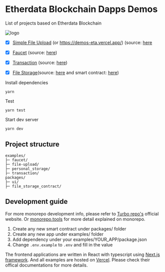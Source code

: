 # Etherdata Blockchain Dapps Demos
List of projects based on Etherdata Blockchain

![logo](./images/learn-blockchain.png)

- [x] [Simple File Upload](https://demos.file-upload.debugchain.net) (or https://demos-eta.vercel.app/) (source: [here](https://github.com/etherdata-blockchain/demos/tree/main/examples/file-upload/)

- [x] [Faucet](https://faucet.debugchain.net/) (source: [here](https://github.com/etherdata-blockchain/demos/tree/main/examples/faucet/)) 

- [x] [Transaction](https://demos.transaction.debugchain.net/) (source: [here](https://github.com/etherdata-blockchain/demos/tree/main/examples/transaction))

- [x] [File Storage](https://demos.personal-storage.debugchain.net/)(source: [here](./examples/personal_storage/) and smart contract: [here](https://github.com/etherdata-blockchain/demos/tree/main/packages/file_storage_contract/))


Install dependencies

```
yarn
```


Test

```
yarn test
```

Start dev server

```
yarn dev
```

## Project structure

```
examples/
├─ faucet/
├─ file-upload/
├─ personal_storage/
├─ transaction/
packages/
├─ ui/
├─ file_storage_contract/

```

## Development guide

For more monorepo development info, please refer to [Turbo repo's](https://turborepo.org/) official website. Or [monorepo.tools](https://monorepo.tools/) for more detail explained on monorepo.


1. Create any new smart contract under packages/ folder
2. Create any new app under examples/ folder
3. Add dependency under your examples/YOUR_APP/package.json
4. Change `.env.example` to `.env` and fill in the value

The frontend applications are written in React with typescript using [Next.js framework](https://nextjs.org/docs). And all examples are hosted on [Vercel](https://vercel.com/home?utm_source=next-site&utm_medium=banner&utm_campaign=next-website). Please check their offical documentations for more details.
